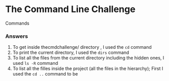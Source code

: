 # The Command Line Challenge 
Commands


<h3>Answers</h3>

1. To get inside thecmdchallenge/ directory , I used the ``cd`` command
2. To print the current directory, I used the ``dirs`` command
3. To list all the files from the current directory including the hidden ones, I used ``ls -R`` command
4. To list all the filles inside the project (all the files in the hierarchy); First I used the ``cd ..`` command to be
